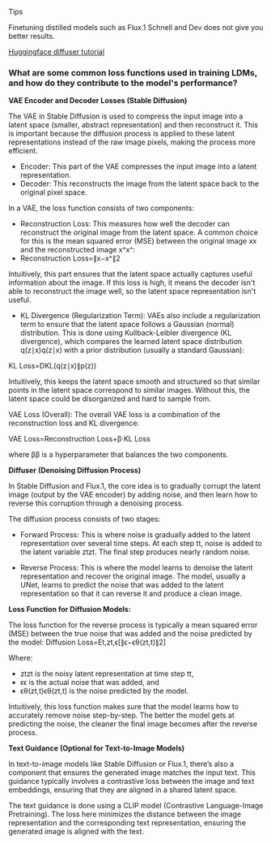 Tips

Finetuning distilled models such as Flux.1 Schnell and Dev does not give you better results.

[Huggingface diffuser tutorial](https://huggingface.co/docs/diffusers/index)

### What are some common loss functions used in training LDMs, and how do they contribute to the model's performance?

**VAE Encoder and Decoder Losses (Stable Diffusion)**

The VAE in Stable Diffusion is used to compress the input image into a latent space (smaller, abstract representation) and then reconstruct it. This is important because the diffusion process is applied to these latent representations instead of the raw image pixels, making the process more efficient.

- Encoder: This part of the VAE compresses the input image into a latent representation.
- Decoder: This reconstructs the image from the latent space back to the original pixel space.

In a VAE, the loss function consists of two components:

- Reconstruction Loss: This measures how well the decoder can reconstruct the original image from the latent space. A common choice for this is the mean squared error (MSE) between the original image xx and the reconstructed image x^x^:
- Reconstruction Loss=∥x−x^∥2
  

Intuitively, this part ensures that the latent space actually captures useful information about the image. If this loss is high, it means the decoder isn't able to reconstruct the image well, so the latent space representation isn't useful.

- KL Divergence (Regularization Term): VAEs also include a regularization term to ensure that the latent space follows a Gaussian (normal) distribution. This is done using Kullback-Leibler divergence (KL divergence), which compares the learned latent space distribution q(z∣x)q(z∣x) with a prior distribution (usually a standard Gaussian):

KL Loss=DKL(q(z∣x)∥p(z))
  
Intuitively, this keeps the latent space smooth and structured so that similar points in the latent space correspond to similar images. Without this, the latent space could be disorganized and hard to sample from.

VAE Loss (Overall): The overall VAE loss is a combination of the reconstruction loss and KL divergence:

VAE Loss=Reconstruction Loss+β⋅KL Loss
    
where ββ is a hyperparameter that balances the two components.

**Diffuser (Denoising Diffusion Process)**

In Stable Diffusion and Flux.1, the core idea is to gradually corrupt the latent image (output by the VAE encoder) by adding noise, and then learn how to reverse this corruption through a denoising process.

The diffusion process consists of two stages:

- Forward Process: This is where noise is gradually added to the latent representation over several time steps. At each step tt, noise is added to the latent variable ztzt​. The final step produces nearly random noise.

- Reverse Process: This is where the model learns to denoise the latent representation and recover the original image. The model, usually a UNet, learns to predict the noise that was added to the latent representation so that it can reverse it and produce a clean image.

**Loss Function for Diffusion Models:**

The loss function for the reverse process is typically a mean squared error (MSE) between the true noise that was added and the noise predicted by the model:
Diffusion Loss=Et,zt,ϵ[∥ϵ−ϵθ(zt,t)∥2]

Where:
- ztzt​ is the noisy latent representation at time step tt,
- ϵϵ is the actual noise that was added, and
- ϵθ(zt,t)ϵθ​(zt​,t) is the noise predicted by the model.

Intuitively, this loss function makes sure that the model learns how to accurately remove noise step-by-step. The better the model gets at predicting the noise, the cleaner the final image becomes after the reverse process.

**Text Guidance (Optional for Text-to-Image Models)**

In text-to-image models like Stable Diffusion or Flux.1, there’s also a component that ensures the generated image matches the input text. This guidance typically involves a contrastive loss between the image and text embeddings, ensuring that they are aligned in a shared latent space.

The text guidance is done using a CLIP model (Contrastive Language-Image Pretraining). The loss here minimizes the distance between the image representation and the corresponding text representation, ensuring the generated image is aligned with the text.
